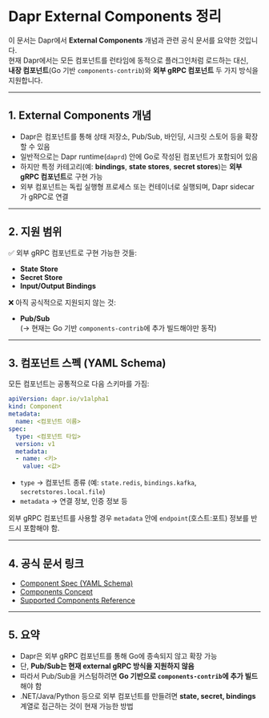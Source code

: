 # Dapr External Components 정리

이 문서는 Dapr에서 **External Components** 개념과 관련 공식 문서를 요약한 것입니다.  
현재 Dapr에서는 모든 컴포넌트를 런타임에 동적으로 플러그인처럼 로드하는 대신,  
**내장 컴포넌트**(Go 기반 `components-contrib`)와 **외부 gRPC 컴포넌트** 두 가지 방식을 지원합니다.

---

## 1. External Components 개념

- Dapr은 컴포넌트를 통해 상태 저장소, Pub/Sub, 바인딩, 시크릿 스토어 등을 확장할 수 있음
- 일반적으로는 Dapr runtime(`daprd`) 안에 Go로 작성된 컴포넌트가 포함되어 있음
- 하지만 특정 카테고리(예: **bindings**, **state stores**, **secret stores**)는 **외부 gRPC 컴포넌트**로 구현 가능
- 외부 컴포넌트는 독립 실행형 프로세스 또는 컨테이너로 실행되며, Dapr sidecar가 gRPC로 연결

---

## 2. 지원 범위

✅ 외부 gRPC 컴포넌트로 구현 가능한 것들:
- **State Store**
- **Secret Store**
- **Input/Output Bindings**

❌ 아직 공식적으로 지원되지 않는 것:
- **Pub/Sub**  
  (→ 현재는 Go 기반 `components-contrib`에 추가 빌드해야만 동작)

---

## 3. 컴포넌트 스펙 (YAML Schema)

모든 컴포넌트는 공통적으로 다음 스키마를 가짐:

```yaml
apiVersion: dapr.io/v1alpha1
kind: Component
metadata:
  name: <컴포넌트 이름>
spec:
  type: <컴포넌트 타입>
  version: v1
  metadata:
  - name: <키>
    value: <값>
```

- `type` → 컴포넌트 종류 (예: `state.redis`, `bindings.kafka`, `secretstores.local.file`)
- `metadata` → 연결 정보, 인증 정보 등

외부 gRPC 컴포넌트를 사용할 경우 `metadata` 안에 `endpoint`(호스트:포트) 정보를 반드시 포함해야 함.

---

## 4. 공식 문서 링크

- [Component Spec (YAML Schema)](https://docs.dapr.io/reference/resource-specs/component-schema/)
- [Components Concept](https://docs.dapr.io/concepts/components-concept/)
- [Supported Components Reference](https://docs.dapr.io/reference/components-reference/)

---

## 5. 요약

- Dapr은 외부 gRPC 컴포넌트를 통해 Go에 종속되지 않고 확장 가능
- 단, **Pub/Sub는 현재 external gRPC 방식을 지원하지 않음**
- 따라서 Pub/Sub을 커스텀하려면 **Go 기반으로 `components-contrib`에 추가 빌드**해야 함
- .NET/Java/Python 등으로 외부 컴포넌트를 만들려면 **state, secret, bindings** 계열로 접근하는 것이 현재 가능한 방법
